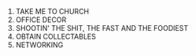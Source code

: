 01. TAKE ME TO CHURCH
02. OFFICE DECOR
03. SHOOTIN' THE SHIT, THE FAST AND THE FOODIEST
04. OBTAIN COLLECTABLES
05. NETWORKING